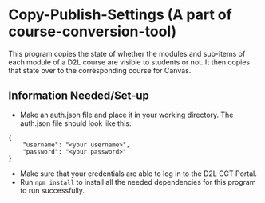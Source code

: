 # Copy-Publish-Settings (A part of course-conversion-tool)

This program copies the state of whether the modules and sub-items of each module of a D2L course are visible to students or not.  It then copies that state over to the corresponding course for Canvas.

## Information Needed/Set-up
- Make an auth.json file and place it in your working directory.  The auth.json file should look like this:
````````````````````
{
    "username": "<your username>",
    "password": "<your password>"
}
````````````````````
- Make sure that your credentials are able to log in to the D2L CCT Portal.
- Run `npm install` to install all the needed dependencies for this program to run successfully.